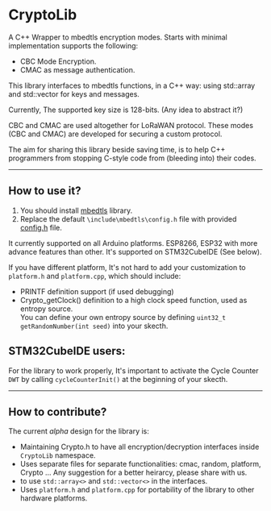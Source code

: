 # CryptoLib

A C++ Wrapper to mbedtls encryption modes. Starts with minimal implementation supports  the following:
- CBC Mode Encryption.
- CMAC as message authentication.

This library interfaces to mbedtls functions, in a C++ way: using std::array and std::vector for keys and messages.

Currently, The supported key size is 128-bits. (Any idea to abstract it?)

CBC and CMAC are used altogether for LoRaWAN protocol.
These modes (CBC and CMAC) are developed for securing a custom protocol. 

The aim for sharing this library beside saving time, is to help C++ programmers from stopping C-style code from (bleeding into) their codes.

-------
## How to use it?
1. You should install [mbedtls](https://github.com/ARMmbed/mbedtls/releases/tag/v2.23.0) library.
2. Replace the default `\include\mbedtls\config.h` file with provided [config.h](config.h) file. 

It currently supported on all Arduino platforms. ESP8266, ESP32 with more advance features than other. It's supported on STM32CubeIDE (See below). 

If you have different platform, It's not hard to add your customization to `platform.h` and `platform.cpp`, which should include:
- PRINTF definition support (if used debugging)
- Crypto_getClock()  definition to a high clock speed function, used as entropy source.  
You can define your own entropy source by defining `uint32_t getRandomNumber(int seed)` into your skecth.

## STM32CubeIDE users:
For the library to work properly, It's important to activate the Cycle Counter `DWT` by calling `cycleCounterInit()` at the beginning of your skecth.

-------
## How to contribute?

The current *alpha* design for the library is:
- Maintaining Crypto.h to have all encryption/decryption interfaces inside `CryptoLib` namespace.
- Uses separate files for separate functionalities: cmac, random, platform, Crypto ... 
Any suggestion for a better heirarcy, please share with us.
- to use `std::array<>` and `std::vector<>` in the interfaces. 
- Uses `platform.h` and `platform.cpp` for portability of the library to other hardware platforms.
